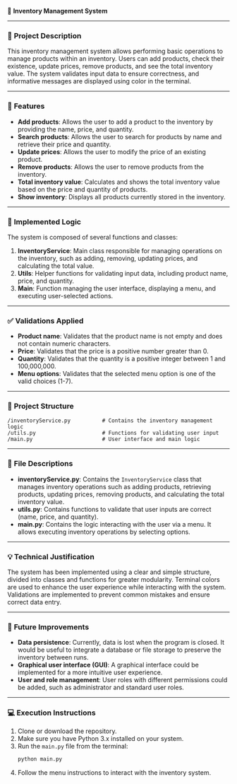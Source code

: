 
🧾 **Inventory Management System**  

---

### 📌 **Project Description**
This inventory management system allows performing basic operations to manage products within an inventory. Users can add products, check their existence, update prices, remove products, and see the total inventory value. The system validates input data to ensure correctness, and informative messages are displayed using color in the terminal.

---

### 🎯 **Features**
- **Add products**: Allows the user to add a product to the inventory by providing the name, price, and quantity.
- **Search products**: Allows the user to search for products by name and retrieve their price and quantity.
- **Update prices**: Allows the user to modify the price of an existing product.
- **Remove products**: Allows the user to remove products from the inventory.
- **Total inventory value**: Calculates and shows the total inventory value based on the price and quantity of products.
- **Show inventory**: Displays all products currently stored in the inventory.

---

### 🧠 **Implemented Logic**
The system is composed of several functions and classes:
1. **InventoryService**: Main class responsible for managing operations on the inventory, such as adding, removing, updating prices, and calculating the total value.
2. **Utils**: Helper functions for validating input data, including product name, price, and quantity.
3. **Main**: Function managing the user interface, displaying a menu, and executing user-selected actions.

---

### ✅ **Validations Applied**
- **Product name**: Validates that the product name is not empty and does not contain numeric characters.
- **Price**: Validates that the price is a positive number greater than 0.
- **Quantity**: Validates that the quantity is a positive integer between 1 and 100,000,000.
- **Menu options**: Validates that the selected menu option is one of the valid choices (1-7).

---

### 📁 **Project Structure**
```
/inventoryService.py          # Contains the inventory management logic
/utils.py                     # Functions for validating user input
/main.py                      # User interface and main logic
```

---

### 🧩 **File Descriptions**
- **inventoryService.py**: Contains the `InventoryService` class that manages inventory operations such as adding products, retrieving products, updating prices, removing products, and calculating the total inventory value.
- **utils.py**: Contains functions to validate that user inputs are correct (name, price, and quantity).
- **main.py**: Contains the logic interacting with the user via a menu. It allows executing inventory operations by selecting options.

---

### 💡 **Technical Justification**
The system has been implemented using a clear and simple structure, divided into classes and functions for greater modularity. Terminal colors are used to enhance the user experience while interacting with the system. Validations are implemented to prevent common mistakes and ensure correct data entry.

---

### 🚀 **Future Improvements**
- **Data persistence**: Currently, data is lost when the program is closed. It would be useful to integrate a database or file storage to preserve the inventory between runs.
- **Graphical user interface (GUI)**: A graphical interface could be implemented for a more intuitive user experience.
- **User and role management**: User roles with different permissions could be added, such as administrator and standard user roles.

---

### 💻 **Execution Instructions**
1. Clone or download the repository.
2. Make sure you have Python 3.x installed on your system.
3. Run the `main.py` file from the terminal:
   ```bash
   python main.py
   ```
4. Follow the menu instructions to interact with the inventory system.
